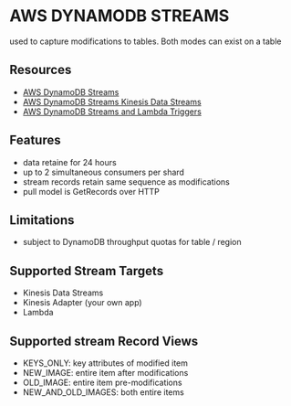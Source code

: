 # AWS DYNAMODB STREAMS

used to capture modifications to tables. Both modes can exist on a table

## Resources

- [AWS DynamoDB Streams](https://docs.aws.amazon.com/amazondynamodb/latest/developerguide/Streams.html)
- [AWS DynamoDB Streams Kinesis Data Streams](https://docs.aws.amazon.com/amazondynamodb/latest/developerguide/kds.html)
- [AWS DynamoDB Streams and Lambda Triggers](https://docs.aws.amazon.com/amazondynamodb/latest/developerguide/Streams.Lambda.html)

## Features

- data retaine for 24 hours
- up to 2 simultaneous consumers per shard
- stream records retain same sequence as modifications
- pull model is GetRecords over HTTP

## Limitations

- subject to DynamoDB throughput quotas for table / region

## Supported Stream Targets

- Kinesis Data Streams
- Kinesis Adapter (your own app)
- Lambda

## Supported stream Record Views

- KEYS_ONLY: key attributes of modified item
- NEW_IMAGE: entire item after modifications
- OLD_IMAGE: entire item pre-modifications
- NEW_AND_OLD_IMAGES: both entire items
